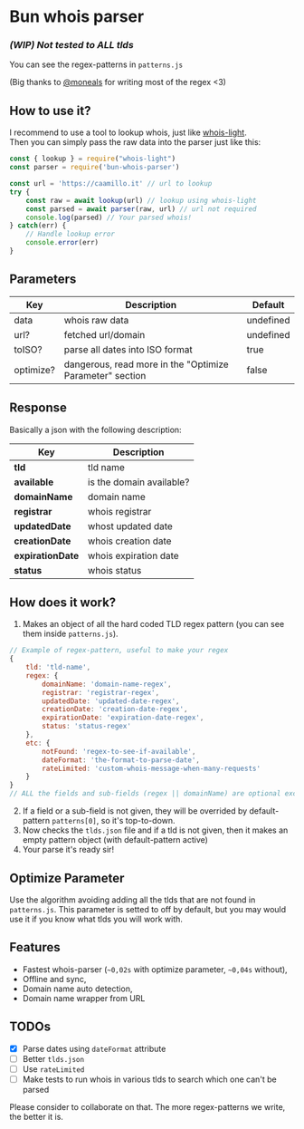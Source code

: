# Bun whois parser

### _(WIP) Not tested to ALL tlds_<br>
You can see the regex-patterns in `patterns.js`<br>

(Big thanks to [@moneals](https://github.com/moneals) for writing most of the regex <3)

## How to use it?
I recommend to use a tool to lookup whois, just like [whois-light](https://www.npmjs.com/package/whois-light).<br>
Then you can simply pass the raw data into the parser just like this:

```js
const { lookup } = require("whois-light")
const parser = require('bun-whois-parser')

const url = 'https://caamillo.it' // url to lookup
try {
    const raw = await lookup(url) // lookup using whois-light
    const parsed = await parser(raw, url) // url not required
    console.log(parsed) // Your parsed whois!
} catch(err) {
    // Handle lookup error
    console.error(err)
}
```

## Parameters

| **Key**   | Description                                              | Default   |
|-----------|----------------------------------------------------------|-----------|
| data      | whois raw data                                           | undefined |
| url?      | fetched url/domain                                       | undefined |
| toISO?    | parse all dates into ISO format                          | true      |
| optimize? | dangerous, read more in the "Optimize Parameter" section | false     |

## Response

Basically a json with the following description:

| **Key**            | Description              |
|--------------------|--------------------------|
| **tld**            | tld name                 |
| **available**      | is the domain available? |
| **domainName**     | domain name              |
| **registrar**      | whois registrar          |
| **updatedDate**    | whost updated date       |
| **creationDate**   | whois creation date      |
| **expirationDate** | whois expiration date    |
| **status**         | whois status             |

## How does it work?
1. Makes an object of all the hard coded TLD regex pattern (you can see them inside `patterns.js`).
```js
// Example of regex-pattern, useful to make your regex
{
    tld: 'tld-name',
    regex: {
        domainName: 'domain-name-regex',
        registrar: 'registrar-regex',
        updatedDate: 'updated-date-regex',
        creationDate: 'creation-date-regex',
        expirationDate: 'expiration-date-regex',
        status: 'status-regex'
    },
    etc: {
        notFound: 'regex-to-see-if-available',
        dateFormat: 'the-format-to-parse-date',
        rateLimited: 'custom-whois-message-when-many-requests'
    }
}
// ALL the fields and sub-fields (regex || domainName) are optional except for `tld` attribute
```
2. If a field or a sub-field is not given, they will be overrided by default-pattern `patterns[0]`, so it's top-to-down.
3. Now checks the `tlds.json` file and if a tld is not given, then it makes an empty pattern object (with default-pattern active)
4. Your parse it's ready sir!

## Optimize Parameter

Use the algorithm avoiding adding all the tlds that are not found in `patterns.js`.
This parameter is setted to off by default, but you may would use it if you know what tlds you will work with.

## Features
- Fastest whois-parser (`~0,02s` with optimize parameter, `~0,04s` without),
- Offline and sync,
- Domain name auto detection,
- Domain name wrapper from URL

## TODOs

- [x] Parse dates using `dateFormat` attribute
- [ ] Better `tlds.json`
- [ ] Use `rateLimited`
- [ ] Make tests to run whois in various tlds to search which one can't be parsed

Please consider to collaborate on that. The more regex-patterns we write, the better it is.
